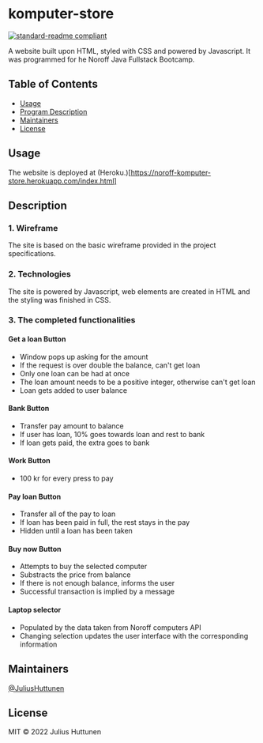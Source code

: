 # komputer-store

[![standard-readme compliant](https://img.shields.io/badge/standard--readme-OK-green.svg?style=flat-square)](https://github.com/RichardLitt/standard-readme)

A website built upon HTML, styled with CSS and powered by Javascript. It was programmed for he Noroff Java Fullstack Bootcamp.

## Table of Contents

- [Usage](#usage)
- [Program Description](#description)
- [Maintainers](#maintainers)
- [License](#license)

## Usage

The website is deployed at (Heroku.)[https://noroff-komputer-store.herokuapp.com/index.html]

## Description

### 1. Wireframe

The site is based on the basic wireframe provided in the project specifications.

### 2. Technologies

The site is powered by Javascript, web elements are created in HTML and the styling was finished in CSS.

### 3. The completed functionalities

#### Get a loan Button

- Window pops up asking for the amount
- If the request is over double the balance, can't get loan
- Only one loan can be had at once
- The loan amount needs to be a positive integer, otherwise can't get loan
- Loan gets added to user balance

#### Bank Button

- Transfer pay amount to balance
- If user has loan, 10% goes towards loan and rest to bank
- If loan gets paid, the extra goes to bank

#### Work Button

- 100 kr for every press to pay

#### Pay loan Button

- Transfer all of the pay to loan
- If loan has been paid in full, the rest stays in the pay
- Hidden until a loan has been taken

#### Buy now Button

- Attempts to buy the selected computer
- Substracts the price from balance
- If there is not enough balance, informs the user
- Successful transaction is implied by a message

#### Laptop selector

- Populated by the data taken from Noroff computers API
- Changing selection updates the user interface with the corresponding information

## Maintainers

[@JuliusHuttunen](https://github.com/JuliusHuttunen)

## License

MIT © 2022 Julius Huttunen
